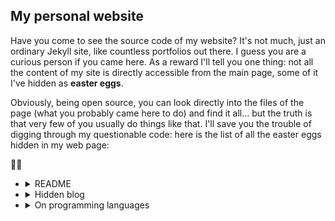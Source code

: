 ## My personal website

Have you come to see the source code of my website? It's not much, just an ordinary Jekyll site, like countless portfolios out there. I guess you are a curious person if you came here. As a reward I'll tell you one thing: not all the content of my site is directly accessible from the main page, some of it I've hidden as **easter eggs**.

Obviously, being open source, you can look directly into the files of the page (what you probably came here to do) and find it all... but the truth is that very few of you usually do things like that. I'll save you the trouble of digging through my questionable code: here is the list of all the easter eggs hidden in my web page:

🐇🥚
<ul>
<li><details>
<summary>README</summary>
If you write README from the homepage you'll be automatically redirected here.
</details></li>
<li><details>
<summary>Hidden blog</summary>
If you click at least 5 times anywhere in the <b>Highlighted articles</b> section (for example closing and opening it) a misterious goat will appear to guide you to a secret blog (<i>only in spanish for now!</i>).
</details></li>
<li><details>
<summary>On programming languages</summary>
If you higlight the word "languages" anywhere on the site (like the <b>Higlighted projects</b> description) you will be automatically redirected to a hidden page titled <b>On programming languages</b>.
</details></li>
</ul>
